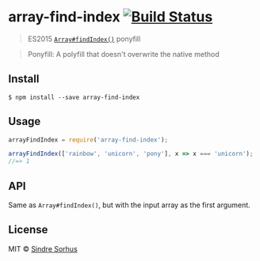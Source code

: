 # array-find-index [![Build Status](https://travis-ci.org/sindresorhus/array-find-index.svg?branch=master)](https://travis-ci.org/sindresorhus/array-find-index)

> ES2015 [`Array#findIndex()`](https://developer.mozilla.org/en-US/docs/Web/JavaScript/Reference/Global_Objects/Array/findIndex) ponyfill

> Ponyfill: A polyfill that doesn't overwrite the native method


## Install

```
$ npm install --save array-find-index
```


## Usage

```js
arrayFindIndex = require('array-find-index');

arrayFindIndex(['rainbow', 'unicorn', 'pony'], x => x === 'unicorn');
//=> 1
```


## API

Same as `Array#findIndex()`, but with the input array as the first argument.


## License

MIT © [Sindre Sorhus](//sindresorhus.com)
